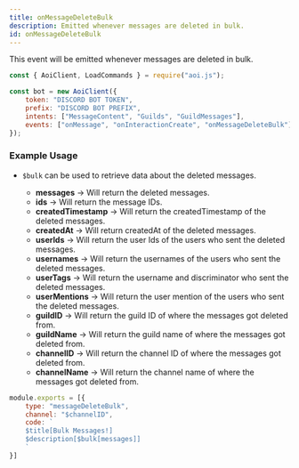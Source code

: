 ```yaml
---
title: onMessageDeleteBulk
description: Emitted whenever messages are deleted in bulk.
id: onMessageDeleteBulk
---
```


This event will be emitted whenever messages are deleted in bulk.

```javascript
const { AoiClient, LoadCommands } = require("aoi.js");

const bot = new AoiClient({
    token: "DISCORD BOT TOKEN",
    prefix: "DISCORD BOT PREFIX",
    intents: ["MessageContent", "Guilds", "GuildMessages"],
    events: ["onMessage", "onInteractionCreate", "onMessageDeleteBulk"]
});
```

### Example Usage

- `$bulk` can be used to retrieve data about the deleted messages.

    - **messages** &rarr; Will return the deleted messages.
    - **ids** &rarr; Will return the message IDs.
    - **createdTimestamp** &rarr; Will return the createdTimestamp of the deleted messages.
    - **createdAt** &rarr; Will return createdAt of the deleted messages.
    - **userIds** &rarr; Will return the user Ids of the users who sent the deleted messages.
    - **usernames** &rarr; Will return the usernames of the users who sent the deleted messages. 
    - **userTags** &rarr; Will return the username and discriminator who sent the deleted messages. 
    - **userMentions** &rarr; Will return the user mention of the users who sent the deleted messages. 
    - **guildID** &rarr; Will return the guild ID of where the messages got deleted from.
    - **guildName** &rarr; Will return the guild name of where the messages got deleted from.
    - **channelID** &rarr; Will return the channel ID of where the messages got deleted from.
    - **channelName** &rarr; Will return the channel name of where the messages got deleted from.

```javascript
module.exports = [{
    type: "messageDeleteBulk",
    channel: "$channelID",
    code: `
    $title[Bulk Messages!]
    $description[$bulk[messages]]
    `
}]
```